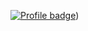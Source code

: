[![Profile badge](https://www.codewars.com/users/falvey20/badges/micro)](https://www.codewars.com/users/falvey20))
